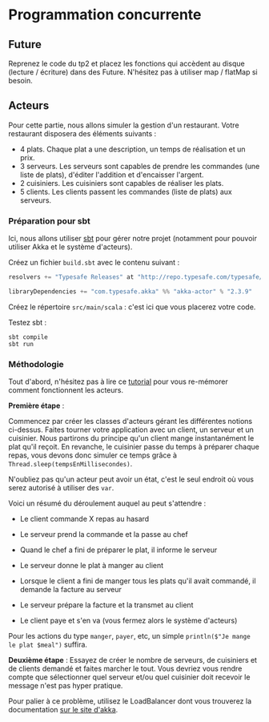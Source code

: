 # Programmation concurrente

## Future

Reprenez le code du tp2 et placez les fonctions qui accèdent au disque (lecture / écriture) dans des Future. N'hésitez pas à utiliser map / flatMap si besoin.

## Acteurs

Pour cette partie, nous allons simuler la gestion d'un restaurant. Votre restaurant disposera des éléments suivants :

- 4 plats. Chaque plat a une description, un temps de réalisation et un prix.
- 3 serveurs. Les serveurs sont capables de prendre les commandes (une liste de plats), d'éditer l'addition et d'encaisser l'argent.
- 2 cuisiniers. Les cuisiniers sont capables de réaliser les plats.
- 5 clients. Les clients passent les commandes (liste de plats) aux serveurs.

### Préparation pour sbt

Ici, nous allons utiliser [sbt](http://www.scala-sbt.org/) pour gérer notre projet (notamment pour pouvoir utiliser Akka et le système d'acteurs).

Créez un fichier `build.sbt` avec le contenu suivant :


```scala
resolvers += "Typesafe Releases" at "http://repo.typesafe.com/typesafe/releases"

libraryDependencies += "com.typesafe.akka" %% "akka-actor" % "2.3.9"
```

Créez le répertoire `src/main/scala` : c'est ici que vous placerez votre code.

Testez sbt :

    sbt compile
    sbt run

### Méthodologie

Tout d'abord, n'hésitez pas à lire ce [tutorial](http://danielwestheide.com/blog/2013/02/27/the-neophytes-guide-to-scala-part-14-the-actor-approach-to-concurrency.html) pour vous re-mémorer comment fonctionnent les acteurs.

__Première étape__ :

Commencez par créer les classes d'acteurs gérant les différentes notions ci-dessus. Faites tourner votre application avec un client, un serveur et un cuisinier. Nous partirons du principe qu'un client mange instantanément le plat qu'il reçoit. En revanche, le cuisinier passe du temps à préparer chaque repas, vous devons donc simuler ce temps grâce à `Thread.sleep(tempsEnMillisecondes)`.

N'oubliez pas qu'un acteur peut avoir un état, c'est le seul endroit où vous serez autorisé à utiliser des `var`.

Voici un résumé du déroulement auquel au peut s'attendre :

- Le client commande X repas au hasard
- Le serveur prend la commande et la passe au chef
- Quand le chef a fini de préparer le plat, il informe le serveur
- Le serveur donne le plat à manger au client

- Lorsque le client a fini de manger tous les plats qu'il avait commandé, il demande la facture au serveur
- Le serveur prépare la facture et la transmet au client
- Le client paye et s'en va (vous fermez alors le système d'acteurs)

Pour les actions du type `manger`, `payer`, etc, un simple `println($"Je mange le plat $meal")` suffira.

__Deuxième étape__ :
Essayez de créer le nombre de serveurs, de cuisiniers et de clients demandé et faites marcher le tout. Vous devriez vous rendre compte que sélectionner quel serveur et/ou quel cuisinier doit recevoir le message n'est pas hyper pratique.

Pour palier à ce problème, utilisez le LoadBalancer dont vous trouverez la documentation [sur le site d'akka](http://doc.akka.io/docs/akka/1.3.1/scala/routing.html).
